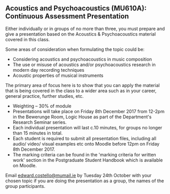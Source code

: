 ## Acoustics and Psychoacoustics (MU610A): Continuous Assessment Presentation 

Either individually or in groups of no more than three, you must prepare and give a presentation based on the Acoustics & Psychoacoustics material covered in this class.

Some areas of consideration when formulating the topic could be:
- Considering acoustics and psychoacoustics in music composition
- The use or misuse of acoustics and/or psychoacoustics research in modern day recording techniques
- Acoustic properties of musical instruments

The primary area of focus here is to show that you can apply the material that is being covered in the class to a wider area such as in your career, general practice, further studies, etc.

- Weighting – 30% of module
- Presentations will take place on Friday 8th December 2017 from 12-2pm in the Bewerunge Room, Logic House as part of the Department's Research Seminar series.
- Each individual presentation will last c.10 minutes, for groups no longer than 15 minutes in total.
- Each student is required to submit all presentation files, including all audio/ video/ visual examples etc onto Moodle before 12pm on Friday 8th December 2017.
- The marking criteria can be found in the 'marking criteria for written work' section in the Postgraduate Student Handbook which is available on Moodle. 

Email edward.costello@mumail.ie by Tuesday 24th October with your chosen topic if you are doing the presentation as a group, the names of the group participants.
